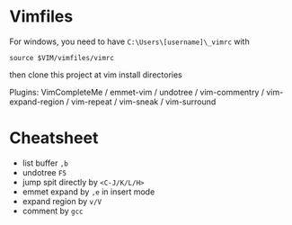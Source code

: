 # Vimfiles

For windows, you need to have `C:\Users\[username]\_vimrc` with

    source $VIM/vimfiles/vimrc

then clone this project at vim install directories

Plugins: VimCompleteMe / emmet-vim / undotree / vim-commentry / vim-expand-region / vim-repeat / vim-sneak / vim-surround

# Cheatsheet

* list buffer `,b`
* undotree `F5`
* jump spit directly by `<C-J/K/L/H>`
* emmet expand by `,e` in insert mode
* expand region by `v/V`
* comment by `gcc`


